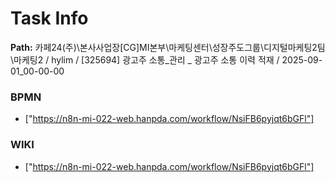 # Task Info

**Path:** 카페24(주)\본사사업장\[CG]MI본부\마케팅센터\성장주도그룹\디지털마케팅2팀\마케팅2 / hylim / [325694] 광고주 소통_관리 _ 광고주 소통 이력 적재 / 2025-09-01_00-00-00

### BPMN
- ["https://n8n-mi-022-web.hanpda.com/workflow/NsiFB6pyjqt6bGFl"]

### WIKI
- ["https://n8n-mi-022-web.hanpda.com/workflow/NsiFB6pyjqt6bGFl"]

